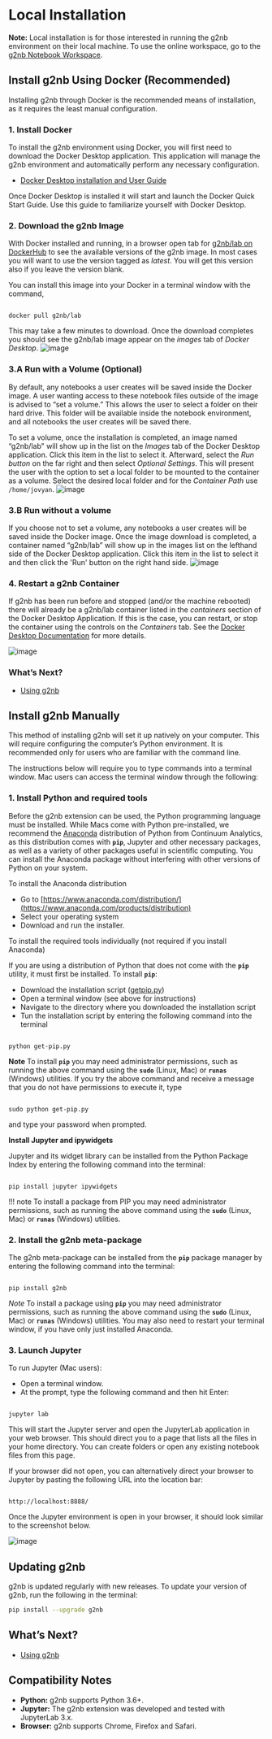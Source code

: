 # Local Installation

**Note:** Local installation is for those interested in running the g2nb environment on their local machine. To use the
online workspace, go to the [g2nb Notebook Workspace](https://workspace.g2nb.org).

## Install g2nb Using Docker (Recommended)

Installing g2nb through Docker is the recommended means of installation, as it requires the least manual configuration.

### 1. Install Docker

To install the g2nb environment using Docker, you will first need to download the Docker Desktop application. This application will manage the g2nb environment and automatically perform any necessary configuration.

* [Docker Desktop installation and User Guide](https://docs.docker.com/desktop/)

Once Docker Desktop is installed it will start and launch the Docker Quick Start Guide.  Use this guide to familiarize yourself with Docker Desktop.  

### 2. Download the g2nb Image

With Docker installed and running, in a browser open tab for [g2nb/lab on DockerHub](https://hub.docker.com/r/g2nb/lab/tags) to see the available versions of the g2nb image. In most cases you will want to use the version tagged as *latest*.  You will get this version also if you leave the version blank.

You can install this image into your Docker in a terminal window with the command,  

```

docker pull g2nb/lab

```

This may take a few minutes to download.  Once the download completes you should see the g2nb/lab image appear on the *images* tab of *Docker Desktop*.
![image](img/dockerdesktop1.png)


### 3.A Run with a Volume (Optional)

By default, any notebooks a user creates will be saved inside the Docker image. A user wanting access to these notebook
files outside of the image is advised to “set a volume.” This allows the user to select a folder on their hard drive.
This folder will be available inside the notebook environment, and all notebooks the user creates will be saved there.

To set a volume, once the installation is completed, an image named “g2nb/lab" will show up in the list on the *Images* tab of the 
Docker Desktop application. Click this item in the list to select it. Afterward, select the *Run button* on the
far right and then select *Optional Settings*. This will present the user with the option to set a local folder to be 
mounted to the container as a volume. Select the desired local folder and for the *Container Path* use ``/home/jovyan``.
![image](img/dockerdesktop2.png)

### 3.B Run without a volume

If you choose not to set a volume, any notebooks a user creates will be saved inside the Docker image. 
Once the image download is completed, a container named “g2nb/lab” will show up in the images list on the lefthand side of the
Docker Desktop application. Click this item in the list to select it and then click the 'Run' button on the right hand side.
![image](img/dockerdesktop3.png)

### 4. Restart a g2nb Container

If g2nb has been run before and stopped (and/or the machine rebooted) there will already be a g2nb/lab container listed in the
*containers* section of the Docker Desktop Application. If this is the case, you can restart, or stop the container using the controls 
on the *Containers* tab.  See the [Docker Desktop Documentation](https://docs.docker.com/desktop/) for more details.

![image](img/dockerdesktop4.png)

### What’s Next?

* [Using g2nb](https://www.g2nb.org/user-guide/)

## Install g2nb Manually

This method of installing g2nb will set it up natively on your computer. This will require configuring
the computer’s Python environment. It is recommended only for users who are familiar with the command line.

The instructions below will require you to type commands into a terminal window. Mac users can access the terminal
window through the following:


### 1. Install Python and required tools

Before the g2nb extension can be used, the Python programming language must be installed. While Macs come with Python
pre-installed, we recommend the [Anaconda](https://www.anaconda.com/products/distribution) distribution of Python from Continuum
Analytics, as this distribution comes with **`pip`**, Jupyter and other necessary packages, as well as a variety of
other packages useful in scientific computing. You can install the Anaconda package without interfering with other
versions of Python on your system.

To install the Anaconda distribution

- Go to [https://www.anaconda.com/distribution/](https://www.anaconda.com/products/distribution)
- Select your operating system
- Download and run the installer.

To install the required tools individually (not required if you install Anaconda)

If you are using a distribution of Python that does not come with the **`pip`** utility, it must first be installed. To
install **`pip`**:

* Download the installation script ([getpip.py](http://bootstrap.pypa.io/get-pip.py))
* Open a terminal window (see above for instructions)
* Navigate to the directory where you downloaded the installation script
* Tun the installation script by entering the following command into the terminal

```

python get-pip.py

```

**Note** To install **`pip`** you may need administrator permissions, such as running the above command using
the **`sudo`** (Linux, Mac) or **`runas`** (Windows) utilities. If you try the above command and receive a message that
you do not have permissions to execute it, type

```

sudo python get-pip.py

```

and type your password when prompted.

**Install Jupyter and ipywidgets**

Jupyter and its widget library can be installed from the Python Package Index by entering the following command into the
terminal:

```

pip install jupyter ipywidgets

```

!!! note To install a package from PIP you may need administrator permissions, such as running the above command using
the **`sudo`** (Linux, Mac) or **`runas`** (Windows) utilities.

### 2. Install the g2nb meta-package

The g2nb meta-package can be installed from the **`pip`** package manager by entering the following command
into the terminal:

```

pip install g2nb

```

*Note* To install a package using **`pip`** you may need administrator permissions, such as running the above command
using the **`sudo`** (Linux, Mac) or **`runas`** (Windows) utilities. You may also need to restart your terminal window,
if you have only just installed Anaconda.

### 3. Launch Jupyter

To run Jupyter (Mac users):

* Open a terminal window.
* At the prompt, type the following command and then hit Enter:

```

jupyter lab

```

This will start the Jupyter server and open the JupyterLab application in your web browser. This should direct you to a
page that lists all the files in your home directory. You can create folders or open any existing notebook files from
this page.

If your browser did not open, you can alternatively direct your browser to Jupyter by pasting the following URL
into the location bar:

```

http://localhost:8888/

```

Once the Jupyter environment is open in your browser, it should look similar to the screenshot below.

![image](img/content_screen_shot_2015-08-24_at_10_07_11-1.png)

## Updating g2nb

g2nb is updated regularly with new releases. To update your version of g2nb, run the following in the
terminal:

```bash
pip install --upgrade g2nb
```

## What’s Next?

* [Using g2nb](https://www.g2nb.org/user-guide/)

## Compatibility Notes

* **Python:** g2nb supports Python 3.6+.
* **Jupyter:** The g2nb extension was developed and tested with JupyterLab 3.x.
* **Browser:** g2nb supports Chrome, Firefox and Safari.
